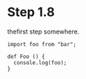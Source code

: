 # Step 1.8

thefirst step somewhere.

    import foo from "bar";

    def Foo () {
      console.log(foo);
    }

